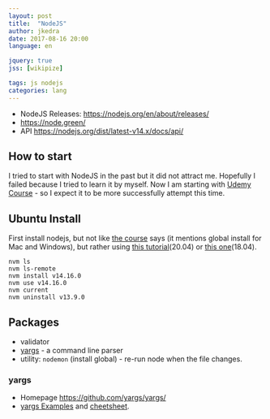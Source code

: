 ```yaml
---
layout: post
title:  "NodeJS"
author: jkedra
date: 2017-08-16 20:00
language: en

jquery: true
jss: [wikipize]

tags: js nodejs
categories: lang
---
```


* NodeJS Releases: <https://nodejs.org/en/about/releases/>
* <https://node.green/>
* API <https://nodejs.org/dist/latest-v14.x/docs/api/>

## How to start

I tried to start with NodeJS in the past but it did not attract me.
Hopefully I failed because I tried to learn it by myself. Now I am
starting with [Udemy Course][1] - so I expect it to be more successfully
attempt this time.

## Ubuntu Install

First install nodejs, but not like [the course][1] says (it mentions
global install for Mac and Windows), but rather using [this tutorial][2](20.04)
or [this one][3](18.04).

    nvm ls
    nvm ls-remote
    nvm install v14.16.0 
    nvm use v14.16.0
    nvm current
    nvm uninstall v13.9.0

## Packages

* validator
* [yargs][yargs] - a command line parser
* utility: `nodemon` (install global) - re-run node when the file changes.


### yargs

* Homepage <https://github.com/yargs/yargs/>
* [yargs Examples][yrgs-exmp] and [cheetsheet][yrgs-cs].

[1]: https://www.udemy.com/the-complete-nodejs-developer-course-2
[2]: https://www.digitalocean.com/community/tutorials/how-to-install-node-js-on-ubuntu-20-04
[3]: https://www.digitalocean.com/community/tutorials/how-to-install-node-js-on-ubuntu-18-04
[yargs]: https://github.com/yargs/yargs/
[yrgs-exmp]: https://github.com/yargs/yargs/blob/master/docs/examples.md
[yrgs-cs]: https://github.com/yargs/yargs/wiki


